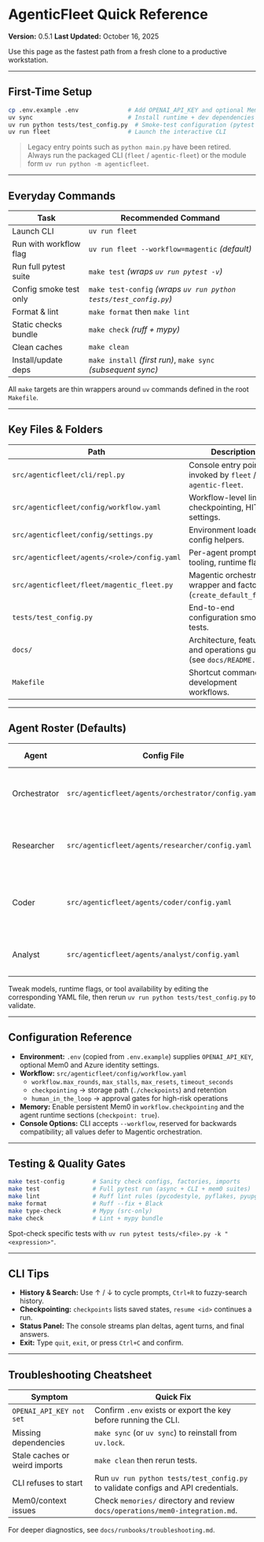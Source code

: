 # AgenticFleet Quick Reference

**Version:** 0.5.1
**Last Updated:** October 16, 2025

Use this page as the fastest path from a fresh clone to a productive workstation.

---

## First-Time Setup

```bash
cp .env.example .env              # Add OPENAI_API_KEY and optional Mem0 settings
uv sync                           # Install runtime + dev dependencies
uv run python tests/test_config.py  # Smoke-test configuration (pytest suite)
uv run fleet                      # Launch the interactive CLI
```

> Legacy entry points such as `python main.py` have been retired. Always run
> the packaged CLI (`fleet` / `agentic-fleet`) or the module form
> `uv run python -m agenticfleet`.

---

## Everyday Commands

| Task | Recommended Command |
|------|---------------------|
| Launch CLI | `uv run fleet` |
| Run with workflow flag | `uv run fleet --workflow=magentic` *(default)* |
| Run full pytest suite | `make test` *(wraps `uv run pytest -v`)* |
| Config smoke test only | `make test-config` *(wraps `uv run python tests/test_config.py`)* |
| Format & lint | `make format` then `make lint` |
| Static checks bundle | `make check` *(ruff + mypy)* |
| Clean caches | `make clean` |
| Install/update deps | `make install` *(first run)*, `make sync` *(subsequent sync)* |

All `make` targets are thin wrappers around `uv` commands defined in the root `Makefile`.

---

## Key Files & Folders

| Path | Description |
|------|-------------|
| `src/agenticfleet/cli/repl.py` | Console entry point invoked by `fleet` / `agentic-fleet`. |
| `src/agenticfleet/config/workflow.yaml` | Workflow-level limits, checkpointing, HITL settings. |
| `src/agenticfleet/config/settings.py` | Environment loader and config helpers. |
| `src/agenticfleet/agents/<role>/config.yaml` | Per-agent prompts, tooling, runtime flags. |
| `src/agenticfleet/fleet/magentic_fleet.py` | Magentic orchestration wrapper and factory (`create_default_fleet`). |
| `tests/test_config.py` | End-to-end configuration smoke tests. |
| `docs/` | Architecture, feature, and operations guides (see `docs/README.md`). |
| `Makefile` | Shortcut commands for development workflows. |

---

## Agent Roster (Defaults)

| Agent | Config File | Default Model | Enabled Tools | Purpose |
|-------|-------------|---------------|---------------|---------|
| Orchestrator | `src/agenticfleet/agents/orchestrator/config.yaml` | `gpt-5` | — | Plans tasks, selects speakers, synthesises results. |
| Researcher | `src/agenticfleet/agents/researcher/config.yaml` | `gpt-5` | `web_search_tool` | Performs external research with inline citations. |
| Coder | `src/agenticfleet/agents/coder/config.yaml` | `gpt-5` | — *(draft-only)* | Drafts code and runbooks; execution stays manual. |
| Analyst | `src/agenticfleet/agents/analyst/config.yaml` | `gpt-5` | `data_analysis_tool`, `visualization_suggestion_tool` | Interprets data and recommends visuals. |

Tweak models, runtime flags, or tool availability by editing the corresponding YAML file, then rerun `uv run python tests/test_config.py` to validate.

---

## Configuration Reference

- **Environment:** `.env` (copied from `.env.example`) supplies `OPENAI_API_KEY`, optional Mem0 and Azure identity settings.
- **Workflow:** `src/agenticfleet/config/workflow.yaml`
  - `workflow.max_rounds`, `max_stalls`, `max_resets`, `timeout_seconds`
  - `checkpointing` → storage path (`./checkpoints`) and retention
  - `human_in_the_loop` → approval gates for high-risk operations
- **Memory:** Enable persistent Mem0 in `workflow.checkpointing` and the agent runtime sections (`checkpoint: true`).
- **Console Options:** CLI accepts `--workflow`, reserved for backwards compatibility; all values defer to Magentic orchestration.

---

## Testing & Quality Gates

```bash
make test-config        # Sanity check configs, factories, imports
make test               # Full pytest run (async + CLI + mem0 suites)
make lint               # Ruff lint rules (pycodestyle, pyflakes, pyupgrade)
make format             # Ruff --fix + Black
make type-check         # Mypy (src-only)
make check              # Lint + mypy bundle
```

Spot-check specific tests with `uv run pytest tests/<file>.py -k "<expression>"`.

---

## CLI Tips

- **History & Search:** Use ↑ / ↓ to cycle prompts, `Ctrl+R` to fuzzy-search history.
- **Checkpointing:** `checkpoints` lists saved states, `resume <id>` continues a run.
- **Status Panel:** The console streams plan deltas, agent turns, and final answers.
- **Exit:** Type `quit`, `exit`, or press `Ctrl+C` and confirm.

---

## Troubleshooting Cheatsheet

| Symptom | Quick Fix |
|---------|-----------|
| `OPENAI_API_KEY not set` | Confirm `.env` exists or export the key before running the CLI. |
| Missing dependencies | `make sync` (or `uv sync`) to reinstall from `uv.lock`. |
| Stale caches or weird imports | `make clean` then rerun tests. |
| CLI refuses to start | Run `uv run python tests/test_config.py` to validate configs and API credentials. |
| Mem0/context issues | Check `memories/` directory and review `docs/operations/mem0-integration.md`. |

For deeper diagnostics, see `docs/runbooks/troubleshooting.md`.
